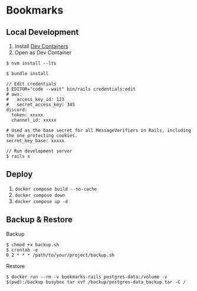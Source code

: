 # Bookmarks

## Local Development

1. Install [Dev Containers](https://marketplace.visualstudio.com/items?itemName=ms-vscode-remote.remote-containers)
2. Open as Dev Container

```console
$ nvm install --lts

$ bundle install

// Edit credentials
$ EDITOR="code --wait" bin/rails credentials:edit
# aws:
#   access_key_id: 123
#   secret_access_key: 345
discord:
  token: xxxxx
  channel_id: xxxxx

# Used as the base secret for all MessageVerifiers in Rails, including the one protecting cookies.
secret_key_base: xxxxx

// Run development server
$ rails s
```

## Deploy

1. `docker compose build --no-cache`
1. `docker compose down`
1. `docker compose up -d`

## Backup & Restore

Backup

```console
$ chmod +x backup.sh
$ crontab -e
0 2 * * * /path/to/your/project/backup.sh
```

Restore

```console
$ docker run --rm -v bookmarks-rails_postgres-data:/volume -v $(pwd):/backup busybox tar xvf /backup/postgres-data_backup.tar -C /
```
